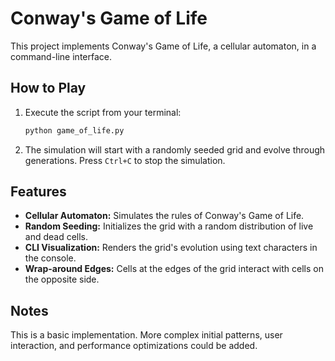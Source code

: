 # Conway's Game of Life

This project implements Conway's Game of Life, a cellular automaton, in a command-line interface.

## How to Play

1.  Execute the script from your terminal:
    ```bash
    python game_of_life.py
    ```
2.  The simulation will start with a randomly seeded grid and evolve through generations. Press `Ctrl+C` to stop the simulation.

## Features

-   **Cellular Automaton:** Simulates the rules of Conway's Game of Life.
-   **Random Seeding:** Initializes the grid with a random distribution of live and dead cells.
-   **CLI Visualization:** Renders the grid's evolution using text characters in the console.
-   **Wrap-around Edges:** Cells at the edges of the grid interact with cells on the opposite side.

## Notes

This is a basic implementation. More complex initial patterns, user interaction, and performance optimizations could be added.